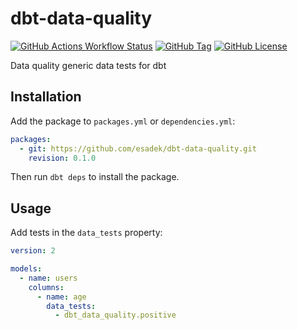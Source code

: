 # dbt-data-quality

[![GitHub Actions Workflow Status](https://img.shields.io/github/actions/workflow/status/esadek/dbt-data-quality/ci.yml?label=tests)](https://github.com/esadek/dbt-data-quality/actions/workflows/ci.yml)
[![GitHub Tag](https://img.shields.io/github/v/tag/esadek/dbt-data-quality)](https://github.com/esadek/dbt-data-quality/tags)
[![GitHub License](https://img.shields.io/github/license/esadek/dbt-data-quality)](LICENSE)

Data quality generic data tests for dbt

## Installation

Add the package to `packages.yml` or `dependencies.yml`:

```yaml
packages:
  - git: https://github.com/esadek/dbt-data-quality.git
    revision: 0.1.0
```

Then run `dbt deps` to install the package.

## Usage

Add tests in the `data_tests` property:

```yaml
version: 2

models:
  - name: users
    columns:
      - name: age
        data_tests:
          - dbt_data_quality.positive
```
